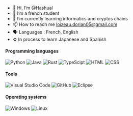 - 👋 Hi, I’m @Hashual
- 👀 I’m a french student
- 🌱 I’m currently learning informatics and cryptos chains
- 📫 How to reach me loizeau.dorian05@gmail.com
- 🗣️ Languages : French, English
- ⚙️ In process to learn Japanese and Spanish

#### Programming languages
![Python](https://img.shields.io/badge/Python-blue?logo=Python&logoColor=white)
![Java](https://img.shields.io/badge/java-%23ED8B00.svg?&logo=openjdk&logoColor=white)
![Rust](https://img.shields.io/badge/Rust-grey?logo=Rust&logoColor=white)
![TypeScipt](https://img/shields.io/badge/TypeScript-yellow?logo=typescript)
![HTML](https://img.shields.io/badge/HTML-EA1849?logo=HTML5&logoColor=white)
![CSS](https://img.shields.io/badge/CSS-0B966A?logo=CSS3&logoColor=white)

#### Tools
![Visual Studio Code](https://img.shields.io/badge/Visual%20Studio%20Code-007ACC?style=flat&logo=visual-studio-code&logoColor=white)
![GitHub](https://img.shields.io/badge/GitHub-181717?style=flat&logo=github&logoColor=white)
![Eclipse](https://img.shields.io/badge/Eclipse-2C2255?style=flat&logo=eclipse&logoColor=white)

#### Operating systems
![Windows](https://img.shields.io/badge/Windows-0078D6?style=flat&logo=windows&logoColor=white)
![Linux](https://img.shields.io/badge/Linux-E98B13?style=flat&logo=linux&logoColor=white)

